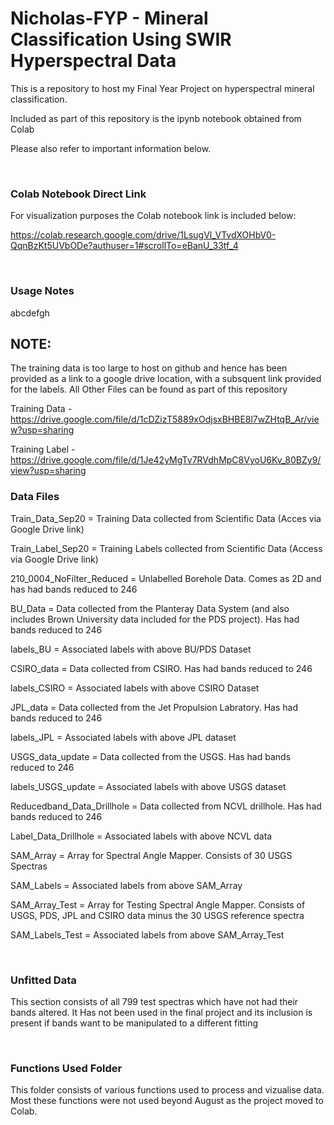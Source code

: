# Nicholas-FYP - Mineral Classification Using SWIR Hyperspectral Data

This is a repository to host my Final Year Project on hyperspectral mineral classification.

Included as part of this repository is the ipynb notebook obtained from Colab

Please also refer to important information below.

&nbsp;
&nbsp;
### Colab Notebook Direct Link
For visualization purposes the Colab notebook link is included below:

https://colab.research.google.com/drive/1LsugVl_VTvdXOHbV0-QqnBzKt5UVbODe?authuser=1#scrollTo=eBanU_33tf_4

&nbsp;
&nbsp;
### Usage Notes
abcdefgh

## NOTE:

The training data is too large to host on github and hence has been provided as a link to a google drive location, with a subsquent link provided for the labels. All Other Files can be found as part of this repository

Training Data - https://drive.google.com/file/d/1cDZizT5889xOdjsxBHBE8l7wZHtqB_Ar/view?usp=sharing

Training Label - https://drive.google.com/file/d/1Je42yMgTv7RVdhMpC8VyoU6Kv_80BZy9/view?usp=sharing
&nbsp;
&nbsp;
### Data Files
Train_Data_Sep20 = Training Data collected from Scientific Data (Acces via Google Drive link)

Train_Label_Sep20 = Training Labels collected from Scientific Data (Access via Google Drive link)

210_0004_NoFilter_Reduced = Unlabelled Borehole Data. Comes as 2D and has had bands reduced to 246

BU_Data = Data collected from the Planteray Data System (and also includes Brown University data included for the PDS project). Has had bands reduced to 246

labels_BU = Associated labels with above BU/PDS Dataset

CSIRO_data = Data collected from CSIRO. Has had bands reduced to 246

labels_CSIRO = Associated labels with above CSIRO Dataset

JPL_data = Data collected from the Jet Propulsion Labratory. Has had bands reduced to 246

labels_JPL = Associated labels with above JPL dataset

USGS_data_update = Data collected from the USGS. Has had bands reduced to 246

labels_USGS_update = Associated labels with above USGS dataset

Reducedband_Data_Drillhole = Data collected from NCVL drillhole. Has had bands reduced to 246

Label_Data_Drillhole = Associated labels with above NCVL data

SAM_Array = Array for Spectral Angle Mapper. Consists of 30 USGS Spectras

SAM_Labels = Associated labels from above SAM_Array

SAM_Array_Test = Array for Testing Spectral Angle Mapper. Consists of USGS, PDS, JPL and CSIRO data minus the 30 USGS reference spectra

SAM_Labels_Test = Associated labels from above SAM_Array_Test

&nbsp;
&nbsp;
### Unfitted Data
This section consists of all 799 test spectras which have not had their bands altered. It Has not been used in the final project and its inclusion is present if bands want to be manipulated to a different fitting

&nbsp;
&nbsp;
### Functions Used Folder
This folder consists of various functions used to process and vizualise data. Most these functions were not used beyond August as the project moved to Colab.
